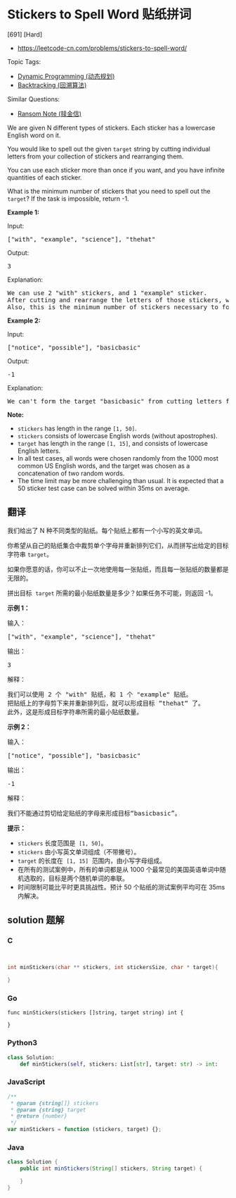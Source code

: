 # Stickers to Spell Word 贴纸拼词

[691] [Hard]

- https://leetcode-cn.com/problems/stickers-to-spell-word/

Topic Tags:

- [Dynamic Programming (动态规划)](https://leetcode-cn.com/tag/dynamic-programming/)
- [Backtracking (回溯算法)](https://leetcode-cn.com/tag/backtracking/)

Similar Questions:

- [Ransom Note (赎金信)](https://leetcode-cn.com/problems/ransom-note/)

We are given N different types of stickers. Each sticker has a lowercase English word on it.

You would like to spell out the given `target` string by cutting individual letters from your collection of stickers and rearranging them.

You can use each sticker more than once if you want, and you have infinite quantities of each sticker.

What is the minimum number of stickers that you need to spell out the `target`? If the task is impossible, return -1.

**Example 1:**

Input:

<pre>["with", "example", "science"], "thehat"
</pre>

Output:

<pre>3
</pre>

Explanation:

<pre>We can use 2 "with" stickers, and 1 "example" sticker.
After cutting and rearrange the letters of those stickers, we can form the target "thehat".
Also, this is the minimum number of stickers necessary to form the target string.
</pre>

**Example 2:**

Input:

<pre>["notice", "possible"], "basicbasic"
</pre>

Output:

<pre>-1
</pre>

Explanation:

<pre>We can't form the target "basicbasic" from cutting letters from the given stickers.
</pre>

**Note:**

- `stickers` has length in the range `[1, 50]`.
- `stickers` consists of lowercase English words (without apostrophes).
- `target` has length in the range `[1, 15]`, and consists of lowercase English letters.
- In all test cases, all words were chosen randomly from the 1000 most common US English words, and the target was chosen as a concatenation of two random words.
- The time limit may be more challenging than usual. It is expected that a 50 sticker test case can be solved within 35ms on average.

## 翻译

我们给出了 N 种不同类型的贴纸。每个贴纸上都有一个小写的英文单词。

你希望从自己的贴纸集合中裁剪单个字母并重新排列它们，从而拼写出给定的目标字符串 `target`。

如果你愿意的话，你可以不止一次地使用每一张贴纸，而且每一张贴纸的数量都是无限的。

拼出目标  `target` 所需的最小贴纸数量是多少？如果任务不可能，则返回 -1。

**示例 1：**

输入：

<pre>["with", "example", "science"], "thehat"
</pre>

输出：

<pre>3
</pre>

解释：

<pre>我们可以使用 2 个 "with" 贴纸，和 1 个 "example" 贴纸。
把贴纸上的字母剪下来并重新排列后，就可以形成目标 “thehat“ 了。
此外，这是形成目标字符串所需的最小贴纸数量。
</pre>

**示例 2：**

输入：

<pre>["notice", "possible"], "basicbasic"
</pre>

输出：

<pre>-1
</pre>

解释：

<pre>我们不能通过剪切给定贴纸的字母来形成目标“basicbasic”。
</pre>

**提示：**

- `stickers` 长度范围是  `[1, 50]`。
- `stickers` 由小写英文单词组成（不带撇号）。
- `target` 的长度在  `[1, 15]`  范围内，由小写字母组成。
- 在所有的测试案例中，所有的单词都是从 1000 个最常见的美国英语单词中随机选取的，目标是两个随机单词的串联。
- 时间限制可能比平时更具挑战性。预计 50 个贴纸的测试案例平均可在 35ms 内解决。

## solution 题解

### C

```c


int minStickers(char ** stickers, int stickersSize, char * target){

}


```

### Go

```golang
func minStickers(stickers []string, target string) int {

}
```

### Python3

```python
class Solution:
    def minStickers(self, stickers: List[str], target: str) -> int:

```

### JavaScript

```javascript
/**
 * @param {string[]} stickers
 * @param {string} target
 * @return {number}
 */
var minStickers = function (stickers, target) {};
```

### Java

```java
class Solution {
    public int minStickers(String[] stickers, String target) {

    }
}
```
